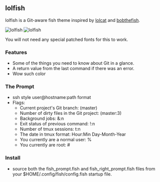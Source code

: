 ## lolfish

lolfish is a Git-aware fish theme inspired by [lolcat][lolcat] and [bobthefish][bobthefish].

![lolfish][screenshot1]
![lolfish][screenshot2]

You will not need any special patched fonts for this to work.


### Features

 * Some of the things you need to know about Git in a glance.
 * A return value from the last command if there was an error.
 * Wow such color


### The Prompt

 * ssh style user@hostname:path format
 * Flags:
     * Current project's Git branch: (master)
     * Number of dirty files in the Git project: (master:3)
     * Background jobs: &:n
     * Exit status of previous command: !:n
     * Number of tmux sessions:  t:n
     * The date in tmux format:  Hour:Min Day-Month-Year
     * You currently are a normal user: %
     * You currently are root: #

### Install
  * source both the fish_prompt.fish and fish_right_prompt.fish
    files from your $HOME/.config/fish/config.fish startup file.

    

[screenshot1]: http://i.imgur.com/InJELf3.png
[screenshot2]: http://i.imgur.com/v6aI9AB.png
[lolcat]:     https://github.com/tehmaze/lolcat
[bobthefish]: https://github.com/bpinto/oh-my-fish/tree/master/themes/bobthefish  
